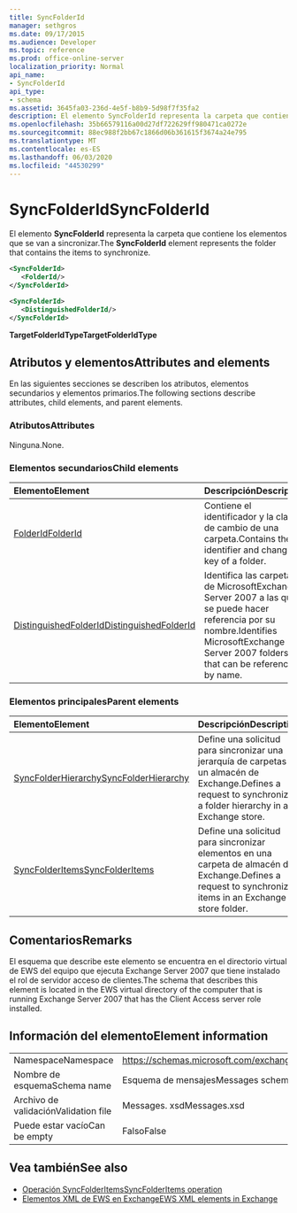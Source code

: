 ```yaml
---
title: SyncFolderId
manager: sethgros
ms.date: 09/17/2015
ms.audience: Developer
ms.topic: reference
ms.prod: office-online-server
localization_priority: Normal
api_name:
- SyncFolderId
api_type:
- schema
ms.assetid: 3645fa03-236d-4e5f-b8b9-5d98f7f35fa2
description: El elemento SyncFolderId representa la carpeta que contiene los elementos que se van a sincronizar.
ms.openlocfilehash: 35b66579116a00d27df722629ff980471ca0272e
ms.sourcegitcommit: 88ec988f2bb67c1866d06b361615f3674a24e795
ms.translationtype: MT
ms.contentlocale: es-ES
ms.lasthandoff: 06/03/2020
ms.locfileid: "44530299"
---
```

# <a name="syncfolderid"></a><span data-ttu-id="4cce9-103">SyncFolderId</span><span class="sxs-lookup"><span data-stu-id="4cce9-103">SyncFolderId</span></span>

<span data-ttu-id="4cce9-104">El elemento **SyncFolderId** representa la carpeta que contiene los elementos que se van a sincronizar.</span><span class="sxs-lookup"><span data-stu-id="4cce9-104">The **SyncFolderId** element represents the folder that contains the items to synchronize.</span></span> 
  
```xml
<SyncFolderId>
   <FolderId/>
</SyncFolderId>
```

```xml
<SyncFolderId>
   <DistinguishedFolderId/> 
</SyncFolderId>
```

<span data-ttu-id="4cce9-105">**TargetFolderIdType**</span><span class="sxs-lookup"><span data-stu-id="4cce9-105">**TargetFolderIdType**</span></span>

## <a name="attributes-and-elements"></a><span data-ttu-id="4cce9-106">Atributos y elementos</span><span class="sxs-lookup"><span data-stu-id="4cce9-106">Attributes and elements</span></span>

<span data-ttu-id="4cce9-107">En las siguientes secciones se describen los atributos, elementos secundarios y elementos primarios.</span><span class="sxs-lookup"><span data-stu-id="4cce9-107">The following sections describe attributes, child elements, and parent elements.</span></span>
  
### <a name="attributes"></a><span data-ttu-id="4cce9-108">Atributos</span><span class="sxs-lookup"><span data-stu-id="4cce9-108">Attributes</span></span>

<span data-ttu-id="4cce9-109">Ninguna.</span><span class="sxs-lookup"><span data-stu-id="4cce9-109">None.</span></span>
  
### <a name="child-elements"></a><span data-ttu-id="4cce9-110">Elementos secundarios</span><span class="sxs-lookup"><span data-stu-id="4cce9-110">Child elements</span></span>

|<span data-ttu-id="4cce9-111">**Elemento**</span><span class="sxs-lookup"><span data-stu-id="4cce9-111">**Element**</span></span>|<span data-ttu-id="4cce9-112">**Descripción**</span><span class="sxs-lookup"><span data-stu-id="4cce9-112">**Description**</span></span>|
|:-----|:-----|
|[<span data-ttu-id="4cce9-113">FolderId</span><span class="sxs-lookup"><span data-stu-id="4cce9-113">FolderId</span></span>](folderid.md) <br/> |<span data-ttu-id="4cce9-114">Contiene el identificador y la clave de cambio de una carpeta.</span><span class="sxs-lookup"><span data-stu-id="4cce9-114">Contains the identifier and change key of a folder.</span></span>  <br/> |
|[<span data-ttu-id="4cce9-115">DistinguishedFolderId</span><span class="sxs-lookup"><span data-stu-id="4cce9-115">DistinguishedFolderId</span></span>](distinguishedfolderid.md) <br/> |<span data-ttu-id="4cce9-116">Identifica las carpetas de MicrosoftExchange Server 2007 a las que se puede hacer referencia por su nombre.</span><span class="sxs-lookup"><span data-stu-id="4cce9-116">Identifies MicrosoftExchange Server 2007 folders that can be referenced by name.</span></span>  <br/> |
   
### <a name="parent-elements"></a><span data-ttu-id="4cce9-117">Elementos principales</span><span class="sxs-lookup"><span data-stu-id="4cce9-117">Parent elements</span></span>

|<span data-ttu-id="4cce9-118">**Elemento**</span><span class="sxs-lookup"><span data-stu-id="4cce9-118">**Element**</span></span>|<span data-ttu-id="4cce9-119">**Descripción**</span><span class="sxs-lookup"><span data-stu-id="4cce9-119">**Description**</span></span>|
|:-----|:-----|
|[<span data-ttu-id="4cce9-120">SyncFolderHierarchy</span><span class="sxs-lookup"><span data-stu-id="4cce9-120">SyncFolderHierarchy</span></span>](syncfolderhierarchy.md) <br/> |<span data-ttu-id="4cce9-121">Define una solicitud para sincronizar una jerarquía de carpetas en un almacén de Exchange.</span><span class="sxs-lookup"><span data-stu-id="4cce9-121">Defines a request to synchronize a folder hierarchy in an Exchange store.</span></span>  <br/> |
|[<span data-ttu-id="4cce9-122">SyncFolderItems</span><span class="sxs-lookup"><span data-stu-id="4cce9-122">SyncFolderItems</span></span>](syncfolderitems.md) <br/> |<span data-ttu-id="4cce9-123">Define una solicitud para sincronizar elementos en una carpeta de almacén de Exchange.</span><span class="sxs-lookup"><span data-stu-id="4cce9-123">Defines a request to synchronize items in an Exchange store folder.</span></span>  <br/> |
   
## <a name="remarks"></a><span data-ttu-id="4cce9-124">Comentarios</span><span class="sxs-lookup"><span data-stu-id="4cce9-124">Remarks</span></span>

<span data-ttu-id="4cce9-125">El esquema que describe este elemento se encuentra en el directorio virtual de EWS del equipo que ejecuta Exchange Server 2007 que tiene instalado el rol de servidor acceso de clientes.</span><span class="sxs-lookup"><span data-stu-id="4cce9-125">The schema that describes this element is located in the EWS virtual directory of the computer that is running Exchange Server 2007 that has the Client Access server role installed.</span></span>
  
## <a name="element-information"></a><span data-ttu-id="4cce9-126">Información del elemento</span><span class="sxs-lookup"><span data-stu-id="4cce9-126">Element information</span></span>

|||
|:-----|:-----|
|<span data-ttu-id="4cce9-127">Namespace</span><span class="sxs-lookup"><span data-stu-id="4cce9-127">Namespace</span></span>  <br/> |https://schemas.microsoft.com/exchange/services/2006/messages  <br/> |
|<span data-ttu-id="4cce9-128">Nombre de esquema</span><span class="sxs-lookup"><span data-stu-id="4cce9-128">Schema name</span></span>  <br/> |<span data-ttu-id="4cce9-129">Esquema de mensajes</span><span class="sxs-lookup"><span data-stu-id="4cce9-129">Messages schema</span></span>  <br/> |
|<span data-ttu-id="4cce9-130">Archivo de validación</span><span class="sxs-lookup"><span data-stu-id="4cce9-130">Validation file</span></span>  <br/> |<span data-ttu-id="4cce9-131">Messages. xsd</span><span class="sxs-lookup"><span data-stu-id="4cce9-131">Messages.xsd</span></span>  <br/> |
|<span data-ttu-id="4cce9-132">Puede estar vacío</span><span class="sxs-lookup"><span data-stu-id="4cce9-132">Can be empty</span></span>  <br/> |<span data-ttu-id="4cce9-133">Falso</span><span class="sxs-lookup"><span data-stu-id="4cce9-133">False</span></span>  <br/> |
   
## <a name="see-also"></a><span data-ttu-id="4cce9-134">Vea también</span><span class="sxs-lookup"><span data-stu-id="4cce9-134">See also</span></span>

- [<span data-ttu-id="4cce9-135">Operación SyncFolderItems</span><span class="sxs-lookup"><span data-stu-id="4cce9-135">SyncFolderItems operation</span></span>](syncfolderitems-operation.md)
- [<span data-ttu-id="4cce9-136">Elementos XML de EWS en Exchange</span><span class="sxs-lookup"><span data-stu-id="4cce9-136">EWS XML elements in Exchange</span></span>](ews-xml-elements-in-exchange.md)

